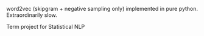 word2vec (skipgram + negative sampling only) implemented in pure python. Extraordinarily slow.

Term project for Statistical NLP
